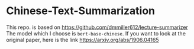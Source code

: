 # Chinese-Text-Summarization

This repo. is based on https://github.com/dmmiller612/lecture-summarizer
The model which I choose is `bert-base-chinese`.
If you want to look at the original paper, here is the link https://arxiv.org/abs/1906.04165
